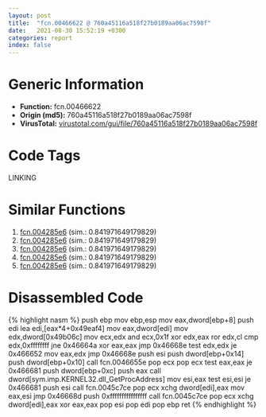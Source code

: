 ```yaml
---
layout: post
title:  "fcn.00466622 @ 760a45116a518f27b0189aa06ac7598f"
date:   2021-08-30 15:52:19 +0300
categories: report
index: false
---
```


# Generic Information
- **Function:** fcn.00466622
- **Origin (md5):** 760a45116a518f27b0189aa06ac7598f
- **VirusTotal:** [virustotal.com/gui/file/760a45116a518f27b0189aa06ac7598f][virustotal_ref]

# Code Tags
<span class="tag" id="LINKING">LINKING</span>


# Similar Functions

1. [fcn.004285e6][similar_1_ref] (sim.: 0.841971649179829)
2. [fcn.004285e6][similar_2_ref] (sim.: 0.841971649179829)
3. [fcn.004285e6][similar_3_ref] (sim.: 0.841971649179829)
4. [fcn.004285e6][similar_4_ref] (sim.: 0.841971649179829)
5. [fcn.004285e6][similar_5_ref] (sim.: 0.841971649179829)


# Disassembled Code

{% highlight nasm %}
push ebp
mov ebp,esp
mov eax,dword[ebp+8]
push edi
lea edi,[eax*4+0x49eaf4]
mov eax,dword[edi]
mov edx,dword[0x49b06c]
mov ecx,edx
and ecx,0x1f
xor edx,eax
ror edx,cl
cmp edx,0xffffffff
jne 0x46664a
xor eax,eax
jmp 0x46668e
test edx,edx
je 0x466652
mov eax,edx
jmp 0x46668e
push esi
push dword[ebp+0x14]
push dword[ebp+0x10]
call fcn.0046655e
pop ecx
pop ecx
test eax,eax
je 0x466681
push dword[ebp+0xc]
push eax
call dword[sym.imp.KERNEL32.dll_GetProcAddress]
mov esi,eax
test esi,esi
je 0x466681
push esi
call fcn.0045c7ce
pop ecx
xchg dword[edi],eax
mov eax,esi
jmp 0x46668d
push 0xffffffffffffffff
call fcn.0045c7ce
pop ecx
xchg dword[edi],eax
xor eax,eax
pop esi
pop edi
pop ebp
ret 
{% endhighlight %}


[similar_1_ref]: /report/fcn.004285e6@835812ed365516de32516b9bf14b0450
[similar_2_ref]: /report/fcn.004285e6@ceebbbe9f440ceb528b4653d2f9d5604
[similar_3_ref]: /report/fcn.004285e6@bfc56d3292771303f4bab42bb05f48e4
[similar_4_ref]: /report/fcn.004285e6@12af8d27b47d447878b35a801d6674d2
[similar_5_ref]: /report/fcn.004285e6@d6c317856ac98c781688fa16e87b98fa
[virustotal_ref]: https://www.virustotal.com/gui/file/760a45116a518f27b0189aa06ac7598f